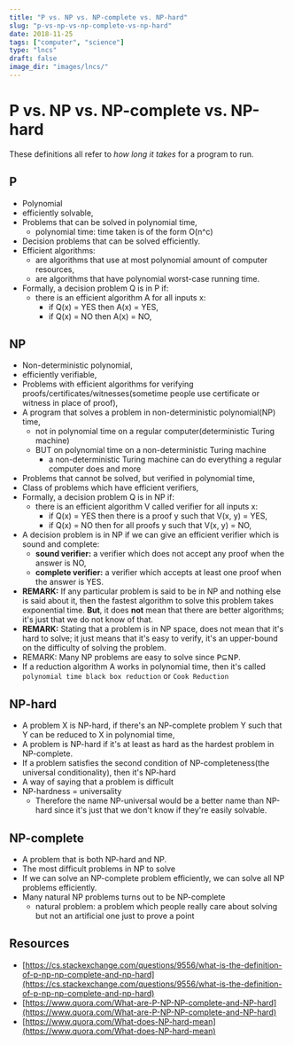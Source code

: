 ```yaml
---
title: "P vs. NP vs. NP-complete vs. NP-hard"
slug: "p-vs-np-vs-np-complete-vs-np-hard"
date: 2018-11-25
tags: ["computer", "science"]
type: "lncs"
draft: false
image_dir: "images/lncs/"
---
```

# P vs. NP vs. NP-complete vs. NP-hard
These definitions all refer to *how long it takes* for a program to run.

## P
- Polynomial
- efficiently solvable,
- Problems that can be solved in polynomial time,
	- polynomial time: time taken is of the form O(n^c)
- Decision problems that can be solved efficiently.
- Efficient algorithms:
	- are algorithms that use at most polynomial amount of computer resources,
	- are algorithms that have polynomial worst-case running time.
- Formally, a decision problem Q is in P if:
	- there is an efficient algorithm A for all inputs x:
		- if Q(x) = YES then A(x) = YES,
		- if Q(x) = NO then A(x) = NO,

## NP
- Non-deterministic polynomial,
- efficiently verifiable,
- Problems with efficient algorithms for verifying proofs/certificates/witnesses(sometime people use certificate or witness in place of proof),
- A program that solves a problem in non-deterministic polynomial(NP) time,
	- not in polynomial time on a regular computer(deterministic Turing machine)
	- BUT on polynomial time on a non-deterministic Turing machine
		- a non-deterministic Turing machine can do everything a regular computer does and more
- Problems that cannot be solved, but verified in polynomial time,
- Class of problems which have efficient verifiers,
- Formally, a decision problem Q is in NP if:
	- there is an efficient algorithm V called verifier for all inputs x:
		- if Q(x) = YES then there is a proof y such that V(x, y) = YES,
		- if Q(x) = NO then for all proofs y such that V(x, y) = NO,
- A decision problem is in NP if we can give an efficient verifier which is sound and complete:
	- **sound verifier:** a verifier which does not accept any proof when the answer is NO,
	- **complete verifier:** a verifier which accepts at least one proof when the answer is YES.
- **REMARK:** If any particular problem is said to be in NP and nothing else is said about it, then the fastest algorithm to solve this problem takes exponential time. **But**, it does **not** mean that there are better algorithms; it's just that we do not know of that.
- **REMARK:** Stating that a problem is in NP space, does not mean that it's hard to solve; it just means that it's easy to verify, it's an upper-bound on the difficulty of solving the problem.
- REMARK: Many NP problems are easy to solve since 𝖯⊆𝖭𝖯.
- If a reduction algorithm A works in polynomial time, then it's called `polynomial time black box reduction` or `Cook Reduction`

## NP-hard
- A problem X is NP-hard, if there's an NP-complete problem Y such that Y can be reduced to X in polynomial time,
- A problem is NP-hard if it's at least as hard as the hardest problem in NP-complete.
- If a problem satisfies the second condition of NP-completeness(the universal conditionality), then it's NP-hard
- A way of saying that a problem is difficult
- NP-hardness = universality
	- Therefore the name NP-universal would be a better name than NP-hard since it's just that we don't know if they're easily solvable.

## NP-complete
- A problem that is both NP-hard and NP.
- The most difficult problems in NP to solve
- If we can solve an NP-complete problem efficiently, we can solve all NP problems efficiently.
- Many natural NP problems turns out to be NP-complete
	- natural problem: a problem which people really care about solving but not an artificial one just to prove a point

## Resources
- [https://cs.stackexchange.com/questions/9556/what-is-the-definition-of-p-np-np-complete-and-np-hard](https://cs.stackexchange.com/questions/9556/what-is-the-definition-of-p-np-np-complete-and-np-hard)
- [https://www.quora.com/What-are-P-NP-NP-complete-and-NP-hard](https://www.quora.com/What-are-P-NP-NP-complete-and-NP-hard)
- [https://www.quora.com/What-does-NP-hard-mean](https://www.quora.com/What-does-NP-hard-mean)